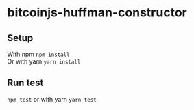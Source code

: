 # bitcoinjs-huffman-constructor

## Setup
With npm `npm install`  
Or with yarn `yarn install`

## Run test
`npm test` or  with yarn `yarn test`